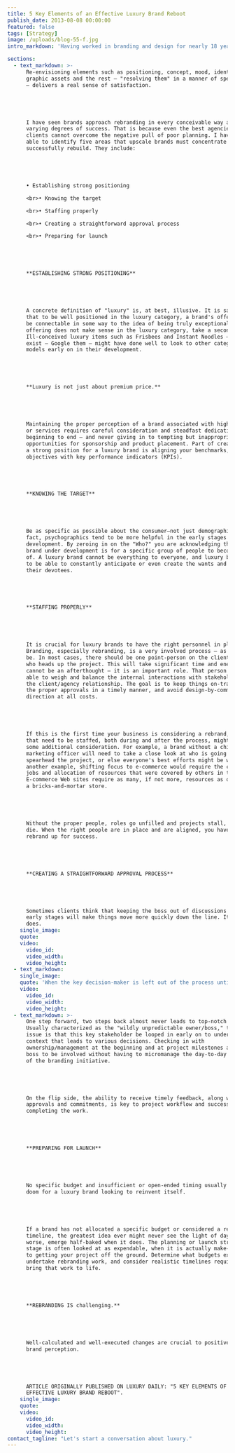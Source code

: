 ```yaml
---
title: 5 Key Elements of an Effective Luxury Brand Reboot
publish_date: 2013-08-08 00:00:00
featured: false
tags: [Strategy]
image: /uploads/blog-55-f.jpg
intro_markdown: 'Having worked in branding and design for nearly 18 years, some of the most rewarding, interesting and impactful – not to mention, award-winning – work I have done has been in rebranding existing companies, goods and services.​'

sections:
  - text_markdown: >-
      Re-envisioning elements such as positioning, concept, mood, identity,
      graphic assets and the rest – "resolving them" in a manner of speaking
      – delivers a real sense of satisfaction.





      I have seen brands approach rebranding in every conceivable way and with
      varying degrees of success. That is because even the best agencies and
      clients cannot overcome the negative pull of poor planning. I have now been
      able to identify five areas that upscale brands must concentrate on to
      successfully rebuild. They include:





      • Establishing strong positioning

      <br>• Knowing the target

      <br>• Staffing properly

      <br>• Creating a straightforward approval process

      <br>• Preparing for launch





      **ESTABLISHING STRONG POSITIONING**





      A concrete definition of "luxury" is, at best, illusive. It is safe to say
      that to be well positioned in the luxury category, a brand's offering must
      be connectable in some way to the idea of being truly exceptional. If the
      offering does not make sense in the luxury category, take a second look.
      Ill-conceived luxury items such as Frisbees and Instant Noodles –which both
      exist – Google them – might have done well to look to other categories and
      models early on in their development.





      **Luxury is not just about premium price.**





      Maintaining the proper perception of a brand associated with high-end goods
      or services requires careful consideration and steadfast dedication from
      beginning to end – and never giving in to tempting but inappropriate
      opportunities for sponsorship and product placement. Part of creating
      a strong position for a luxury brand is aligning your benchmarks, goals and
      objectives with key performance indicators (KPIs).





      **KNOWING THE TARGET**





      Be as specific as possible about the consumer—not just demographics. In
      fact, psychographics tend to be more helpful in the early stages of brand
      development. By zeroing in on the "Who?" you are acknowledging that the
      brand under development is for a specific group of people to become a part
      of. A luxury brand cannot be everything to everyone, and luxury brands need
      to be able to constantly anticipate or even create the wants and needs of
      their devotees.





      **STAFFING PROPERLY**





      It is crucial for luxury brands to have the right personnel in place.
      Branding, especially rebranding, is a very involved process – as it should
      be. In most cases, there should be one point-person on the client's side
      who heads up the project. This will take significant time and energy and
      cannot be an afterthought – it is an important role. That person must be
      able to weigh and balance the internal interactions with stakeholders and
      the client/agency relationship. The goal is to keep things on-track, secure
      the proper approvals in a timely manner, and avoid design-by-committee
      direction at all costs.





      If this is the first time your business is considering a rebrand, the roles
      that need to be staffed, both during and after the process, might require
      some additional consideration. For example, a brand without a chief
      marketing officer will need to take a close look at who is going to
      spearhead the project, or else everyone's best efforts might be wasted. In
      another example, shifting focus to e-commerce would require the creation of
      jobs and allocation of resources that were covered by others in the past.
      E-commerce Web sites require as many, if not more, resources as opening
      a bricks-and-mortar store.





      Without the proper people, roles go unfilled and projects stall, fail or
      die. When the right people are in place and are aligned, you have set your
      rebrand up for success.





      **CREATING A STRAIGHTFORWARD APPROVAL PROCESS**





      Sometimes clients think that keeping the boss out of discussions in the
      early stages will make things move more quickly down the line. It rarely
      does.​
    single_image:
    quote:
    video:
      video_id:
      video_width:
      video_height:
  - text_markdown:
    single_image:
    quote: 'When the key decision-maker is left out of the process until too late, there are inevitable revisions, delays and scope creep.'
    video:
      video_id:
      video_width:
      video_height:
  - text_markdown: >-
      One step forward, two steps back almost never leads to top-notch results.
      Usually characterized as the "wildly unpredictable owner/boss," the real
      issue is that this key stakeholder be looped in early on to understand the
      context that leads to various decisions. Checking in with
      ownership/management at the beginning and at project milestones allows the
      boss to be involved without having to micromanage the day-to-day progress
      of the branding initiative.





      On the flip side, the ability to receive timely feedback, along with
      approvals and commitments, is key to project workflow and successfully
      completing the work.





      **PREPARING FOR LAUNCH**





      No specific budget and insufficient or open-ended timing usually spells
      doom for a luxury brand looking to reinvent itself.





      If a brand has not allocated a specific budget or considered a realistic
      timeline, the greatest idea ever might never see the light of day – or
      worse, emerge half-baked when it does. The planning or launch strategy
      stage is often looked at as expendable, when it is actually make-or-break
      to getting your project off the ground. Determine what budgets exist to
      undertake rebranding work, and consider realistic timelines required to
      bring that work to life.





      **REBRANDING IS challenging.**





      Well-calculated and well-executed changes are crucial to positive luxury
      brand perception.





      ARTICLE ORIGINALLY PUBLISHED ON LUXURY DAILY: "5 KEY ELEMENTS OF AN
      EFFECTIVE LUXURY BRAND REBOOT".​
    single_image:
    quote:
    video:
      video_id:
      video_width:
      video_height:
contact_tagline: "Let's start a conversation about luxury."
---
```



